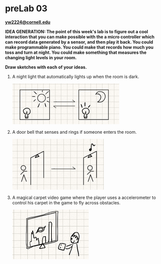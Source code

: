 # preLab 03

**yw2224@cornell.edu**

**IDEA GENERATION: The point of this week's lab is to figure out a cool interaction that you can make possible with the a micro controller which can record data generated by a sensor, and then play it back. You could make programmable piano. You could make that records how much you toss and turn at night. You could make something that measures the changing light levels in your room.**

**Draw sketches with each of your ideas.**

1. A night light that automatically lights up when the room is dark.

	<img src="./01.PNG" width="350">

	
2. A door bell that senses and rings if someone enters the room.
	
	<img src="./02.PNG" width="300">

3. A magical carpet video game where the player uses a accelerometer to control his carpet in the game to fly across obstacles.

	<img src="./03.PNG" width="250">
 
